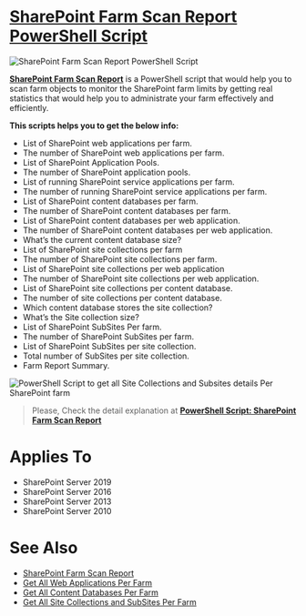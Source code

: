 # [SharePoint Farm Scan Report PowerShell Script](https://spgeeks.devoworx.com/sharepoint-farm-scan-report-powerhell-script/)

![SharePoint Farm Scan Report PowerShell Script](https://i1.wp.com/spgeeks.devoworx.com/wp-content/uploads/2020/03/SharePoint-Farm-Scan-Report-PowerShell-Script.png)

**[SharePoint Farm Scan Report](https://spgeeks.devoworx.com/sharepoint-farm-scan-report-powerhell-script/)** is a PowerShell script that would help you to scan farm objects to monitor the SharePoint farm limits by getting real statistics that would help you to administrate your farm effectively and efficiently.

**This scripts helps you to get the below info:**

- List of SharePoint web applications per farm.
- The number of SharePoint web applications per farm.
- List of SharePoint Application Pools.
- The number of SharePoint application pools.
- List of running SharePoint service applications per farm.
- The number of running SharePoint service applications per farm.
- List of SharePoint content databases per farm.
- The number of SharePoint content databases per farm.
- List of SharePoint content databases per web application.
- The number of SharePoint content databases per web application.
- What’s the current content database size?
- List of SharePoint site collections per farm
- The number of SharePoint site collections per farm.
- List of SharePoint site collections per web application
- The number of SharePoint site collections per web application.
- List of SharePoint site collections per content database.
- The number of site collections per content database.
- Which content database stores the site collection?
- What’s the Site collection size?
- List of SharePoint SubSites Per farm.
- The number of SharePoint SubSites per farm.
- List of SharePoint SubSites per site collection.
- Total number of SubSites per site collection.
- Farm Report Summary.

![PowerShell Script to get all Site Collections and Subsites details Per SharePoint farm](https://i1.wp.com/spgeeks.devoworx.com/wp-content/uploads/2020/03/number-of-site-collections-per-content-database-in-SharePoint.png)

> Please, Check the detail explanation at **[PowerShell Script: SharePoint Farm Scan Report](https://spgeeks.devoworx.com/sharepoint-farm-scan-report-powerhell-script/)**

# Applies To

- SharePoint Server 2019
- SharePoint Server 2016
- SharePoint Server 2013
- SharePoint Server 2010

# See Also

- [SharePoint Farm Scan Report](https://spgeeks.devoworx.com/sharepoint-farm-scan-report-powerhell-script/)
- [Get All Web Applications Per Farm](https://spgeeks.devoworx.com/get-all-web-applications-per-farm/)
- [Get All Content Databases Per Farm](https://spgeeks.devoworx.com/get-all-content-databases-per-farm/)
- [Get All Site Collections and SubSites Per Farm](https://spgeeks.devoworx.com/all-site-collections-and-subsites-per-farm)

